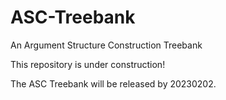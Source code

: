 # ASC-Treebank
 An Argument Structure Construction Treebank

 This repository is under construction!

 The ASC Treebank will be released by 20230202.

